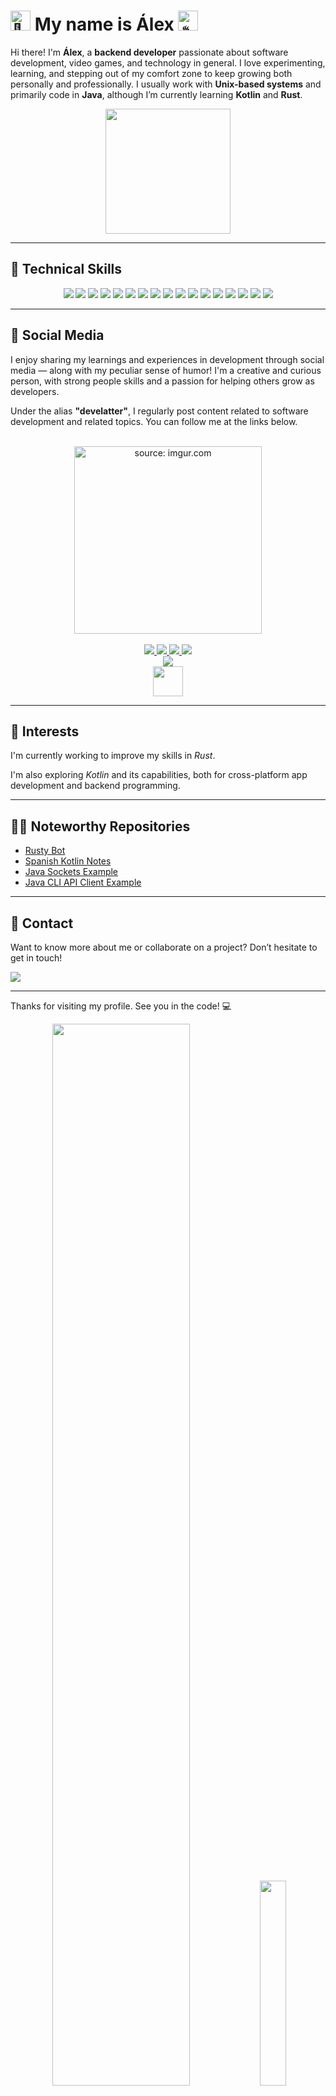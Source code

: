 # <img src="https://fonts.gstatic.com/s/e/notoemoji/latest/1f44b/512.gif" alt="👋" width="32" height="32"> My name is Álex <img src="https://fonts.gstatic.com/s/e/notoemoji/latest/2615/512.gif" alt="☕" width="32" height="32">

Hi there! I'm **Álex**, a **backend developer** passionate about software development, video games, and technology in general. I love experimenting, learning, and stepping out of my comfort zone to keep growing both personally and professionally. I usually work with **Unix-based systems** and primarily code in **Java**, although I’m currently learning **Kotlin** and **Rust**.

<div align="center">
    <img  src="https://i.giphy.com/UvPvsX9oMlMWs.webp" width="200dp" height="200dp"/> 
</div>

---

## 🚀 Technical Skills

<div align="center">
    <img src="https://img.shields.io/badge/Java-ED8B00?style=for-the-badge&logo=openjdk&logoColor=white"/>
    <img src="https://img.shields.io/badge/Rust-121011?style=for-the-badge&logo=rust&logoColor=white"/>
    <img src="https://img.shields.io/badge/Kotlin-9933ff?&style=for-the-badge&logo=kotlin&logoColor=white"/>
    <img src="https://img.shields.io/badge/Spring-6DB33F?style=for-the-badge&logo=spring&logoColor=white"/>
    <img src="https://img.shields.io/badge/Spring%20Boot-6DB33F?style=for-the-badge&logo=spring-boot&logoColor=white"/>
    <img src="https://img.shields.io/badge/Bash-121011?style=for-the-badge&logo=gnu-bash&logoColor=white"/>
    <img src="https://img.shields.io/badge/Python-3776AB?style=for-the-badge&logo=python&logoColor=white"/>
    <img src="https://img.shields.io/badge/JavaScript-F7DF1E?style=for-the-badge&logo=javascript&logoColor=black"/>
    <img src="https://img.shields.io/badge/HTML5-E34F26?style=for-the-badge&logo=html5&logoColor=white"/>
    <img src="https://img.shields.io/badge/CSS3-1572B6?style=for-the-badge&logo=css3&logoColor=white"/>
    <img src="https://img.shields.io/badge/Tailwind_CSS-38B2AC?style=for-the-badge&logo=tailwind-css&logoColor=white"/>
    <img src="https://img.shields.io/badge/MySQL-00000F?style=for-the-badge&logo=mysql&logoColor=white"/>
    <img src="https://img.shields.io/badge/PostgreSQL-316192?style=for-the-badge&logo=postgresql&logoColor=white"/>
    <img src="https://img.shields.io/badge/SQLite-07405E?style=for-the-badge&logo=sqlite&logoColor=white"/>
    <img src="https://img.shields.io/badge/Hibernate-59666C?style=for-the-badge&logo=Hibernate&logoColor=white"/>
    <img src="https://img.shields.io/badge/GIT-E44C30?style=for-the-badge&logo=git&logoColor=white"/>
    <img src="https://img.shields.io/badge/n8n-ED5084?style=for-the-badge&logo=n8n&logoColor=white"/>
</div>

---

## 📱 Social Media

I enjoy sharing my learnings and experiences in development through social media — along with my peculiar sense of humor! I'm a creative and curious person, with strong people skills and a passion for helping others grow as developers.

Under the alias **"develatter"**, I regularly post content related to software development and related topics. You can follow me at the links below.

<div align="center">
    <br/>
    <img src="https://imgur.com/0GXsD6T.png" width="300dp" title="source: imgur.com" />
    <br/><br/>
</div>

<div align="center">
    <a href="https://www.instagram.com/develatter">
        <img src="https://img.shields.io/badge/Instagram-E4405F?style=for-the-badge&logo=instagram&logoColor=white" />
    </a>
    <a href="https://www.tiktok.com/@develatter">
        <img src="https://img.shields.io/badge/TikTok-000000?style=for-the-badge&logo=tiktok&logoColor=white" />
    </a>
    <a href="https://www.linkedin.com/in/develatter">
        <img src="https://img.shields.io/badge/LinkedIn-0077B5?style=for-the-badge&logo=linkedin&logoColor=white" />
    </a>
    <a href="https://www.youtube.com/@develatter">
        <img src="https://img.shields.io/badge/YouTube-FF0000?style=for-the-badge&logo=youtube&logoColor=white" />
    </a>
</div>
<div align="center">
    <a href="https://linktr.ee/develatter">
        <img src="https://img.shields.io/badge/linktree-39E09B?style=for-the-badge&logo=linktree&logoColor=white"/>
    </a>
</div>
<div align="center">
    <img src="https://i.giphy.com/XzvSDZo3pCQY9In3kD.webp" width="48" height="48"  />
</div>

---

## 🌱 Interests

I'm currently working to improve my skills in *Rust*.

I'm also exploring *Kotlin* and its capabilities, both for cross-platform app development and backend programming.

---

## 👨‍💻 Noteworthy Repositories

* [Rusty Bot](https://github.com/develatter/rusty_bot)
* [Spanish Kotlin Notes](https://github.com/develatter/apuntes-de-kotlin)
* [Java Sockets Example](https://github.com/develatter/Java-Multiuser-Chat-Example)
* [Java CLI API Client Example](https://github.com/develatter/Java-CLI-RickAndMorty-Client)

---

## 📧 Contact

Want to know more about me or collaborate on a project? Don’t hesitate to get in touch!

<div align="start">
    <a href="mailto:lattecast@gmail.com">
        <img src="https://img.shields.io/badge/Email%20me!-5577B5?style=for-the-badge&logo=gmail&logoColor=white"/>
    </a>
</div>

---

Thanks for visiting my profile. See you in the code! 💻

<div align="center" >
    <img src="https://github-readme-stats.vercel.app/api?username=develatter&show_icons=true&theme=dracula" width="66%"/>
    <img src="https://github-readme-stats.vercel.app/api/top-langs?username=develatter&theme=dracula" width="29%"/>    
</div>

---
